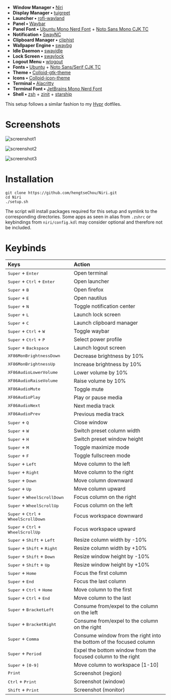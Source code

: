 - **Window Manager •** [Niri](https://github.com/YaLTeR/niri)
- **Display Manager •** [tuigreet](https://github.com/apognu/tuigreet)
- **Launcher •** [rofi-wayland](https://github.com/lbonn/rofi)
- **Panel •** [Waybar](https://github.com/Alexays/Waybar)
- **Panel Font •** [Ubuntu Mono Nerd Font](https://archlinux.org/packages/extra/any/ttf-ubuntu-mono-nerd/) + [Noto Sans Mono CJK TC](https://archlinux.org/packages/extra/any/noto-fonts-cjk/)
- **Notification •** [SwayNC](https://github.com/ErikReider/SwayNotificationCenter)
- **Clipboard Manager •** [cliphist](https://github.com/sentriz/cliphist)
- **Wallpaper Engine •** [swaybg](https://github.com/swaywm/swaybg)
- **Idle Daemon •** [swayidle](https://github.com/swaywm/swayidle)
- **Lock Screen •** [swaylock](https://github.com/swaywm/swaylock)
- **Logout Menu •** [wlogout](https://github.com/ArtsyMacaw/wlogout)
- **Fonts •** [Ubuntu](https://archlinux.org/packages/extra/any/ttf-ubuntu-font-family/) + [Noto Sans/Serif CJK TC](https://archlinux.org/packages/extra/any/noto-fonts-cjk/)
- **Theme •** [Colloid-gtk-theme](https://github.com/vinceliuice/Colloid-gtk-theme)
- **Icons •** [Colloid-icon-theme](https://github.com/vinceliuice/Colloid-icon-theme)
- **Terminal •** [Alacritty](https://github.com/alacritty/alacritty)
- **Terminal Font •** [JetBrains Mono Nerd Font](https://archlinux.org/packages/extra/any/ttf-jetbrains-mono-nerd/)
- **Shell •** [zsh](https://www.zsh.org/) + [zinit](https://github.com/zdharma-continuum/zinit) + [starship](https://github.com/starship/starship)

This setup follows a similar fashion to my [Hypr](https://github.com/hengtseChou/Hypr) dotfiles.

# Screenshots

![screenshot1](https://i.imgur.com/A777YBM.png)

![screenshot2](https://i.imgur.com/YIpm35s.png)

![screenshot3](https://i.imgur.com/7ffEhLz.png)

# Installation

```
git clone https://github.com/hengtseChou/Niri.git
cd Niri
./setup.sh
```

The script will install packages required for this setup and symlink to the corresponding directories. Some apps as seen in alias from `.zshrc` or keybindings from `niri/config.kdl` may consider optional and therefore not be included.

# Keybinds

<div align="center">

| Keys                                                            | Action                                                              |
| :-------------------------------------------------------------- | :------------------------------------------------------------------ |
| <kbd>Super</kbd> + <kbd>Enter</kbd>                             | Open terminal                                                       |
| <kbd>Super</kbd> + <kbd>Ctrl</kbd> + <kbd>Enter</kbd>           | Open launcher                                                       |
| <kbd>Super</kbd> + <kbd>B</kbd>                                 | Open firefox                                                        |
| <kbd>Super</kbd> + <kbd>E</kbd>                                 | Open nautilus                                                       |
| <kbd>Super</kbd> + <kbd>N</kbd>                                 | Toggle notification center                                          |
| <kbd>Super</kbd> + <kbd>L</kbd>                                 | Launch lock screen                                                  |
| <kbd>Super</kbd> + <kbd>C</kbd>                                 | Launch clipboard manager                                            |
| <kbd>Super</kbd> + <kbd>Ctrl</kbd> + <kbd>W</kbd>               | Toggle waybar                                                       |
| <kbd>Super</kbd> + <kbd>Ctrl</kbd> + <kbd>P</kbd>               | Select power profile                                                |
| <kbd>Super</kbd> + <kbd>Backspace</kbd>                         | Launch logout screen                                                |
| <kbd>XF86MonBrightnessDown</kbd>                                | Decrease brightness by 10%                                          |
| <kbd>XF86MonBrightnessUp</kbd>                                  | Increase brightness by 10%                                          |
| <kbd>XF86AudioLowerVolume</kbd>                                 | Lower volume by 10%                                                 |
| <kbd>XF86AudioRaiseVolume</kbd>                                 | Raise volume by 10%                                                 |
| <kbd>XF86AudioMute</kbd>                                        | Toggle mute                                                         |
| <kbd>XF86AudioPlay</kbd>                                        | Play or pause media                                                 |
| <kbd>XF86AudioNext</kbd>                                        | Next media track                                                    |
| <kbd>XF86AudioPrev</kbd>                                        | Previous media track                                                |
| <kbd>Super</kbd> + <kbd>Q</kbd>                                 | Close window                                                        |
| <kbd>Super</kbd> + <kbd>W</kbd>                                 | Switch preset column width                                          |
| <kbd>Super</kbd> + <kbd>H</kbd>                                 | Switch preset window height                                         |
| <kbd>Super</kbd> + <kbd>M</kbd>                                 | Toggle maximize mode                                                |
| <kbd>Super</kbd> + <kbd>F</kbd>                                 | Toggle fullscreen mode                                              |
| <kbd>Super</kbd> + <kbd>Left</kbd>                              | Move column to the left                                             |
| <kbd>Super</kbd> + <kbd>Right</kbd>                             | Move column to the right                                            |
| <kbd>Super</kbd> + <kbd>Down</kbd>                              | Move column downward                                                |
| <kbd>Super</kbd> + <kbd>Up</kbd>                                | Move column upward                                                  |
| <kbd>Super</kbd> + <kbd>WheelScrollDown</kbd>                   | Focus column on the right                                           |
| <kbd>Super</kbd> + <kbd>WheelScrollUp</kbd>                     | Focus column on the left                                            |
| <kbd>Super</kbd> + <kbd>Ctrl</kbd> + <kbd>WheelScrollDown</kbd> | Focus workspace downward                                            |
| <kbd>Super</kbd> + <kbd>Ctrl</kbd> + <kbd>WheelScrollUp</kbd>   | Focus workspace upward                                              |
| <kbd>Super</kbd> + <kbd>Shift</kbd> + <kbd>Left</kbd>           | Resize column width by -10%                                         |
| <kbd>Super</kbd> + <kbd>Shift</kbd> + <kbd>Right</kbd>          | Resize column width by +10%                                         |
| <kbd>Super</kbd> + <kbd>Shift</kbd> + <kbd>Down</kbd>           | Resize window height by -10%                                        |
| <kbd>Super</kbd> + <kbd>Shift</kbd> + <kbd>Up</kbd>             | Resize window height by +10%                                        |
| <kbd>Super</kbd> + <kbd>Home</kbd>                              | Focus the first column                                              |
| <kbd>Super</kbd> + <kbd>End</kbd>                               | Focus the last column                                               |
| <kbd>Super</kbd> + <kbd>Ctrl</kbd> + <kbd>Home</kbd>            | Move column to the first                                            |
| <kbd>Super</kbd> + <kbd>Ctrl</kbd> + <kbd>End</kbd>             | Move column to the last                                             |
| <kbd>Super</kbd> + <kbd>BracketLeft</kbd>                       | Consume from/expel to the column on the left                        |
| <kbd>Super</kbd> + <kbd>BracketRight</kbd>                      | Consume from/expel to the column on the right                       |
| <kbd>Super</kbd> + <kbd>Comma</kbd>                             | Consume window from the right into the bottom of the focused column |
| <kbd>Super</kbd> + <kbd>Period</kbd>                            | Expel the bottom window from the focused column to the right        |
| <kbd>Super</kbd> + <kbd>[0-9]</kbd>                             | Move column to workspace [1-10]                                     |
| <kbd>Print</kbd>                                                | Screenshot (region)                                                 |
| <kbd>Ctrl</kbd> + <kbd>Print</kbd>                              | Screenshot (window)                                                 |
| <kbd>Shift</kbd> + <kbd>Print</kbd>                             | Screenshot (monitor)                                                |

</div>
